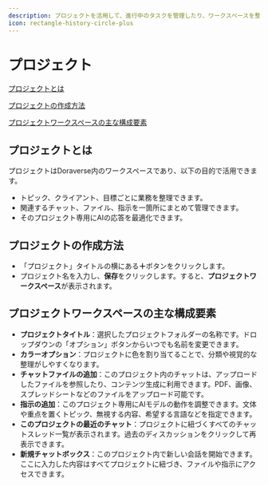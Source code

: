 ```yaml
---
description: プロジェクトを活用して、進行中のタスクを管理したり、ワークスペースを整理・効率化しましょう。
icon: rectangle-history-circle-plus
---
```


# プロジェクト

[プロジェクトとは](project.md#what-is-project)

[プロジェクトの作成方法](project.md#how-to-create-a-project)

[プロジェクトワークスペースの主な構成要素](project.md#key-components-of-project-workspace)

## プロジェクトとは

プロジェクトはDoraverse内のワークスペースであり、以下の目的で活用できます。

* トピック、クライアント、目標ごとに業務を整理できます。
* 関連するチャット、ファイル、指示を一箇所にまとめて管理できます。
* そのプロジェクト専用にAIの応答を最適化できます。

## プロジェクトの作成方法

* 「プロジェクト」タイトルの横にあ&#x308B;**＋**&#x30DC;タンをクリックします。
* プロジェクト名を入力し、**保存**をクリックします。すると、**プロジェクトワークスペース**が表示されます。

## プロジェクトワークスペースの主な構成要素

* **プロジェクトタイトル**：選択したプロジェクトフォルダーの名称です。ドロップダウンの「オプション」ボタンからいつでも名前を変更できます。
* **カラーオプション**：プロジェクトに色を割り当てることで、分類や視覚的な整理がしやすくなります。
* **チャットファイルの追加**：このプロジェクト内のチャットは、アップロードしたファイルを参照したり、コンテンツ生成に利用できます。PDF、画像、スプレッドシートなどのファイルをアップロード可能です。
* **指示の追加**：このプロジェクト専用にAIモデルの動作を調整できます。文体や重点を置くトピック、無視する内容、希望する言語などを指定できます。
* **このプロジェクトの最近のチャット**：プロジェクトに紐づくすべてのチャットスレッド一覧が表示されます。過去のディスカッションをクリックして再表示できます。
* **新規チャットボックス**：このプロジェクト内で新しい会話を開始できます。ここに入力した内容はすべてプロジェクトに紐づき、ファイルや指示にアクセスできます。
